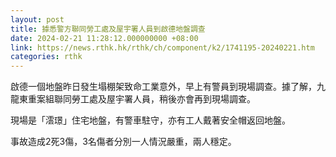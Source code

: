 ```yaml
---
layout: post
title: 據悉警方聯同勞工處及屋宇署人員到啟德地盤調查
date: 2024-02-21 11:28:12.000000000 +08:00
link: https://news.rthk.hk/rthk/ch/component/k2/1741195-20240221.htm
categories: rthk
---
```


啟德一個地盤昨日發生塌棚架致命工業意外，早上有警員到現場調查。據了解，九龍東重案組聯同勞工處及屋宇署人員，稍後亦會再到現場調查。

現場是「澐璟」住宅地盤，有警車駐守，亦有工人戴著安全帽返回地盤。

事故造成2死3傷，3名傷者分別一人情況嚴重，兩人穩定。
